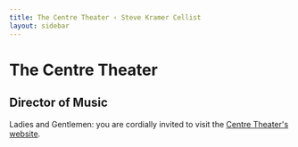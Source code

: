 ```yaml
---
title: The Centre Theater ‹ Steve Kramer Cellist
layout: sidebar
---
```

# The Centre Theater
## Director of Music

Ladies and Gentlemen: you are cordially invited to visit the [Centre Theater's website](https://thecentretheater.com).
